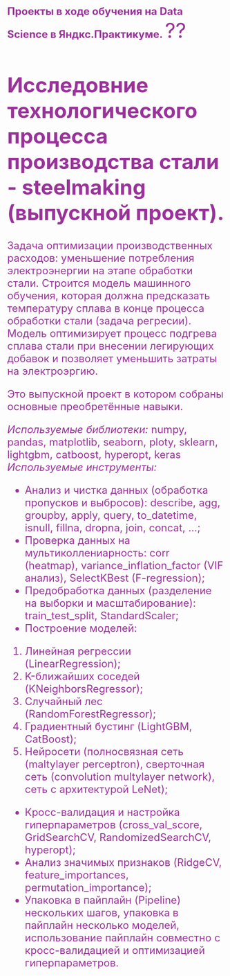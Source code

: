 <div class="alert alert-success" style="border-color: green;
border-radius: 5px">
    <font size='5' color=993399> <b> Проекты в ходе обучения на Data Science в Яндкс.Практикуме. </b>
<font size="7">??</font>
</div>
        
# Исследовние технологического процесса производства стали - steelmaking (выпускной проект).
Задача оптимизации производственных расходов: уменьшение потребления электроэнергии на этапе обработки стали.
Строится модель машинного обучения, которая должна предсказать температуру сплава в конце процесса обработки стали (задача регресии).
Модель оптимизирует процесс подгрева сплава стали при внесении легирующих добавок и позволяет уменьшить затраты на электроэргию.

Это выпускной проект в котором собраны основные преобретённые навыки.

*Используемые библиотеки:* numpy, pandas, matplotlib, seaborn, ploty, sklearn, lightgbm, catboost, hyperopt, keras
*Используемые инструменты:*
- Анализ и чистка данных (обработка пропусков и выбросов): describe, agg, groupby, apply, query, to_datetime, isnull, fillna, dropna, join, concat, ...;
- Проверка данных на мультиколлениарность: corr (heatmap), variance_inflation_factor (VIF анализ), SelectKBest (F-regression);
- Предобработка данных (разделение на выборки и масштабирование): train_test_split, StandardScaler;
- Построение моделей:
1. Линейная регрессии (LinearRegression);
2. K-ближайших соседей (KNeighborsRegressor);
3. Случайный лес (RandomForestRegressor);
4. Градиентный бустинг (LightGBM, CatBoost);
5. Нейросети (полносвязная сеть (maltylayer perceptron), сверточная сеть (convolution multylayer network), сеть с архитектурой LeNet);
- Кросс-валидация и настройка гиперпараметров (cross_val_score, GridSearchCV, RandomizedSearchCV, hyperopt);
- Анализ значимых признаков (RidgeCV, feature_importances, permutation_importance);
- Упаковка в пайплайн (Pipeline) нескольких шагов, упаковка в пайплайн несколько моделей, использование пайплайн совместно с кросс-валидацией и оптимизацией гиперпараметров.
